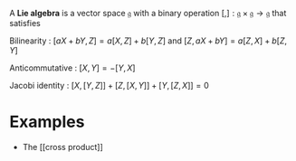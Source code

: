 A **Lie algebra** is a vector space $\mathfrak{g}$ with a binary operation $[,]: \mathfrak{g}\times\mathfrak{g}\to\mathfrak{g}$ that satisfies

Bilinearity
: $[aX+bY, Z] = a[X,Z] + b[Y,Z]$ and $[Z,aX+bY]=a[Z,X]+b[Z,Y]$

Anticommutative
: $[X,Y] = -[Y,X]$

Jacobi identity
: $[X, [Y,Z]] + [Z,[X,Y]] + [Y,[Z,X]]=0$

# Examples

* The [[cross product]]